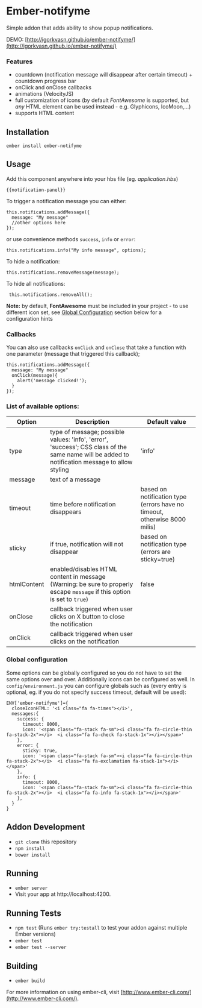 # Ember-notifyme

Simple addon that adds ability to show popup notifications.

DEMO: [http://igorkvasn.github.io/ember-notifyme/](http://igorkvasn.github.io/ember-notifyme/)

### Features
- countdown (notification message will disappear after certain timeout) + countdown progress bar
- onClick and onClose callbacks
- animations (VelocityJS)
- full customization of icons (by default *FontAwesome* is supported, but *any* HTML element can be used instead - e.g. Glyphicons, IcoMoon,...)
- supports HTML content

## Installation

 `ember install ember-notifyme`

## Usage

Add this component anywhere into your hbs file (eg. _application.hbs_)
```
{{notification-panel}}
```

To trigger a notification message you can either:
```
this.notifications.addMessage({
  message: "My message"
  //other options here
});
```

or use convenience methods `success`, `info` or `error`:
```
this.notifications.info("My info message", options);
```

To hide a notification:
```
this.notifications.removeMessage(message);
```


To hide all notifications:
```
 this.notifications.removeAll();
```

**Note:** by default, **FontAwesome** must be included in your project - to use different icon set, see [Global Configuration](https://github.com/IgorKvasn/ember-notifyme/blob/master/README.md#global-configuration) section below for a configuration hints

### Callbacks
You can also use callbacks `onClick` and `onClose` that take a function with one parameter (message that triggered this callback);

```
this.notifications.addMessage({
  message: "My message"
  onClick(message){
    alert('message clicked!');
  }
});
```

### List of available options:

| Option        | Description           | Default value  |
| ------------- |-------------| -----|
| type      | type of message; possible values: 'info', 'error', 'success'; CSS class of the same name will be added to notification message to allow styling | 'info' |
| message      | text of a message      |    |
| timeout | time before notification disappears      |    based on notification type (errors have no timeout, otherwise 8000 milis) |
| sticky | if true, notification will not disappear      |    based on notification type (errors are sticky=true) |
| htmlContent | enabled/disables HTML content in message (Warning: be sure to properly escape `message` if this option is set to `true`)    |   false |
| onClose | callback triggered when user clicks on X button to close the notification    |    |
| onClick | callback triggered when user clicks on the notification    |    |

### Global configuration

Some options can be globally configured so you do not have to set the same options over and over. Additionally icons can be configured as well.
In `config/environment.js` you can configure globals such as (every entry is optional, eg. if you do not specify success timeout, default will be used):
```
ENV['ember-notifyme']={
  closeIconHTML: '<i class="fa fa-times"></i>',
  messages:{
    success: {
      timeout: 8000,
      icon: '<span class="fa-stack fa-sm"><i class="fa fa-circle-thin fa-stack-2x"></i>  <i class="fa fa-check fa-stack-1x"></i></span>'
    },
    error: {
      sticky: true,
      icon: '<span class="fa-stack fa-sm"><i class="fa fa-circle-thin fa-stack-2x"></i>  <i class="fa fa-exclamation fa-stack-1x"></i></span>'
    },
    info: {
      timeout: 8000,
      icon: '<span class="fa-stack fa-sm"><i class="fa fa-circle-thin fa-stack-2x"></i>  <i class="fa fa-info fa-stack-1x"></i></span>'
    },
  }
}
```

## Addon Development

* `git clone` this repository
* `npm install`
* `bower install`

## Running

* `ember server`
* Visit your app at http://localhost:4200.

## Running Tests

* `npm test` (Runs `ember try:testall` to test your addon against multiple Ember versions)
* `ember test`
* `ember test --server`

## Building

* `ember build`

For more information on using ember-cli, visit [http://www.ember-cli.com/](http://www.ember-cli.com/).
